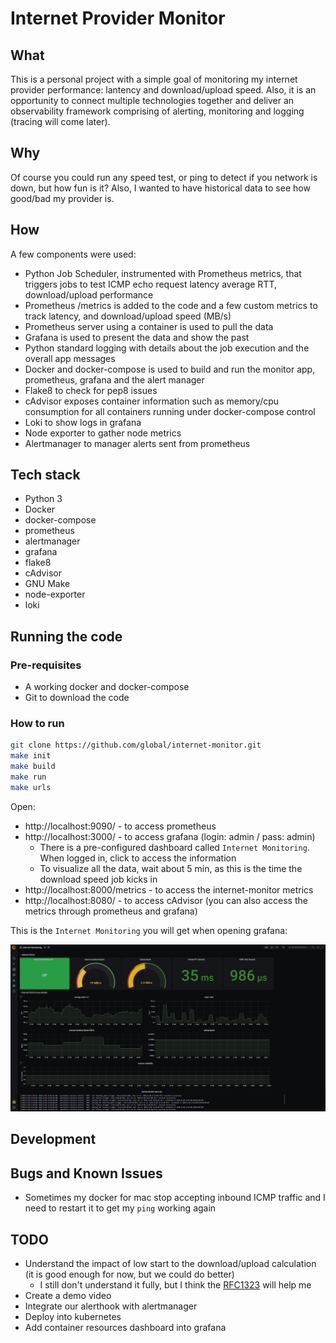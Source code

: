 # Internet Provider Monitor

## What

This is a personal project with a simple goal of monitoring my internet provider performance: lantency and download/upload speed. Also, it is an opportunity to connect multiple technologies together and deliver an observability framework comprising of alerting, monitoring and logging (tracing will come later).

## Why

Of course you could run any speed test, or ping to detect if you network is down, but how fun is it? Also, I wanted to have historical data to see how good/bad my provider is.

## How

A few components were used:

- Python Job Scheduler, instrumented with Prometheus metrics, that triggers jobs to test ICMP echo request latency average RTT, download/upload performance
- Prometheus /metrics is added to the code and a few custom metrics to track latency, and download/upload speed (MB/s)
- Prometheus server using a container is used to pull the data
- Grafana is used to present the data and show the past
- Python standard logging with details about the job execution and the overall app messages
- Docker and docker-compose is used to build and run the monitor app, prometheus, grafana and the alert manager
- Flake8 to check for pep8 issues
- cAdvisor exposes container information such as memory/cpu consumption for all containers running under docker-compose control
- Loki to show logs in grafana
- Node exporter to gather node metrics
- Alertmanager to manager alerts sent from prometheus

## Tech stack

- Python 3
- Docker
- docker-compose
- prometheus
- alertmanager
- grafana
- flake8
- cAdvisor
- GNU Make
- node-exporter
- loki

## Running the code

### Pre-requisites

- A working docker and docker-compose
- Git to download the code

### How to run

```bash
git clone https://github.com/global/internet-monitor.git
make init
make build
make run
make urls
```

Open:

- http://localhost:9090/ - to access prometheus
- http://localhost:3000/ - to access grafana (login: admin / pass: admin)
  - There is a pre-configured dashboard called `Internet Monitoring`. When logged in, click to access the information
  - To visualize all the data, wait about 5 min, as this is the time the download speed job kicks in
- http://localhost:8000/metrics - to access the internet-monitor metrics
- http://localhost:8080/ - to access cAdvisor (you can also access the metrics through prometheus and grafana)

This is the `Internet Monitoring` you will get when opening grafana:

![Grafana Internet Monitor Dashboard](docs/grafana.png "Grafana Internet Monitor Dashboard")

## Development

## Bugs and Known Issues

- Sometimes my docker for mac stop accepting inbound ICMP traffic and I need to restart it to get my `ping` working again

## TODO

- Understand the impact of low start to the download/upload calculation (it is good enough for now, but we could do better)
  - I still don't understand it fully, but I think the [RFC1323](https://tools.ietf.org/html/rfc1323) will help me
- Create a demo video
- Integrate our alerthook with alertmanager
- Deploy into kubernetes
- Add container resources dashboard into grafana